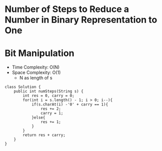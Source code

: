 # Number of Steps to Reduce a Number in Binary Representation to One

# Bit Manipulation

- Time Complexity: O(N)
- Space Complexity: O(1)
  - N as length of s

```
class Solution {
    public int numSteps(String s) {
        int res = 0, carry = 0;
        for(int i = s.length() - 1; i > 0; i--){
            if(s.charAt(i) -'0' + carry == 1){
                res += 2;
                carry = 1;
            }else{
                res += 1;
            }
        }
        return res + carry;
    }
}
```
